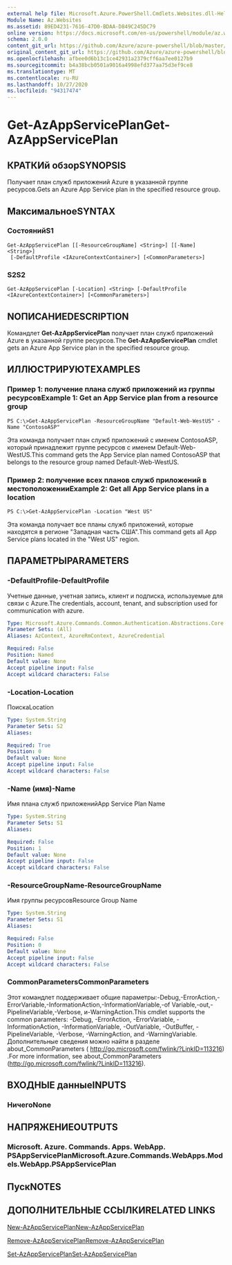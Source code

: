 ```yaml
---
external help file: Microsoft.Azure.PowerShell.Cmdlets.Websites.dll-Help.xml
Module Name: Az.Websites
ms.assetid: 89ED4231-7616-47D0-BDAA-D849C245DC79
online version: https://docs.microsoft.com/en-us/powershell/module/az.websites/get-azappserviceplan
schema: 2.0.0
content_git_url: https://github.com/Azure/azure-powershell/blob/master/src/Websites/Websites/help/Get-AzAppServicePlan.md
original_content_git_url: https://github.com/Azure/azure-powershell/blob/master/src/Websites/Websites/help/Get-AzAppServicePlan.md
ms.openlocfilehash: afbee0d6b13c1ce42931a2379cff6aa7ee0127b9
ms.sourcegitcommit: b4a38bcb0501a9016a4998efd377aa75d3ef9ce8
ms.translationtype: MT
ms.contentlocale: ru-RU
ms.lasthandoff: 10/27/2020
ms.locfileid: "94317474"
---
```

# <span data-ttu-id="8bf18-101">Get-AzAppServicePlan</span><span class="sxs-lookup"><span data-stu-id="8bf18-101">Get-AzAppServicePlan</span></span>

## <span data-ttu-id="8bf18-102">КРАТКИй обзор</span><span class="sxs-lookup"><span data-stu-id="8bf18-102">SYNOPSIS</span></span>
<span data-ttu-id="8bf18-103">Получает план служб приложений Azure в указанной группе ресурсов.</span><span class="sxs-lookup"><span data-stu-id="8bf18-103">Gets an Azure App Service plan in the specified resource group.</span></span>

## <span data-ttu-id="8bf18-104">Максимальное</span><span class="sxs-lookup"><span data-stu-id="8bf18-104">SYNTAX</span></span>

### <span data-ttu-id="8bf18-105">Состояний</span><span class="sxs-lookup"><span data-stu-id="8bf18-105">S1</span></span>
```
Get-AzAppServicePlan [[-ResourceGroupName] <String>] [[-Name] <String>]
 [-DefaultProfile <IAzureContextContainer>] [<CommonParameters>]
```

### <span data-ttu-id="8bf18-106">S2</span><span class="sxs-lookup"><span data-stu-id="8bf18-106">S2</span></span>
```
Get-AzAppServicePlan [-Location] <String> [-DefaultProfile <IAzureContextContainer>] [<CommonParameters>]
```

## <span data-ttu-id="8bf18-107">NОПИСАНИЕ</span><span class="sxs-lookup"><span data-stu-id="8bf18-107">DESCRIPTION</span></span>
<span data-ttu-id="8bf18-108">Командлет **Get-AzAppServicePlan** получает план служб приложений Azure в указанной группе ресурсов.</span><span class="sxs-lookup"><span data-stu-id="8bf18-108">The **Get-AzAppServicePlan** cmdlet gets an Azure App Service plan in the specified resource group.</span></span>

## <span data-ttu-id="8bf18-109">ИЛЛЮСТРИРУЮТ</span><span class="sxs-lookup"><span data-stu-id="8bf18-109">EXAMPLES</span></span>

### <span data-ttu-id="8bf18-110">Пример 1: получение плана служб приложений из группы ресурсов</span><span class="sxs-lookup"><span data-stu-id="8bf18-110">Example 1: Get an App Service plan from a resource group</span></span>
```
PS C:\>Get-AzAppServicePlan -ResourceGroupName "Default-Web-WestUS" -Name "ContosoASP"
```

<span data-ttu-id="8bf18-111">Эта команда получает план служб приложений с именем ContosoASP, который принадлежит группе ресурсов с именем Default-Web-WestUS.</span><span class="sxs-lookup"><span data-stu-id="8bf18-111">This command gets the App Service plan named ContosoASP that belongs to the resource group named Default-Web-WestUS.</span></span>

### <span data-ttu-id="8bf18-112">Пример 2: получение всех планов служб приложений в местоположении</span><span class="sxs-lookup"><span data-stu-id="8bf18-112">Example 2: Get all App Service plans in a location</span></span>
```
PS C:\>Get-AzAppServicePlan -Location "West US"
```

<span data-ttu-id="8bf18-113">Эта команда получает все планы служб приложений, которые находятся в регионе "Западная часть США".</span><span class="sxs-lookup"><span data-stu-id="8bf18-113">This command gets all App Service plans located in the "West US" region.</span></span>

## <span data-ttu-id="8bf18-114">ПАРАМЕТРЫ</span><span class="sxs-lookup"><span data-stu-id="8bf18-114">PARAMETERS</span></span>

### <span data-ttu-id="8bf18-115">-DefaultProfile</span><span class="sxs-lookup"><span data-stu-id="8bf18-115">-DefaultProfile</span></span>
<span data-ttu-id="8bf18-116">Учетные данные, учетная запись, клиент и подписка, используемые для связи с Azure.</span><span class="sxs-lookup"><span data-stu-id="8bf18-116">The credentials, account, tenant, and subscription used for communication with azure.</span></span>

```yaml
Type: Microsoft.Azure.Commands.Common.Authentication.Abstractions.Core.IAzureContextContainer
Parameter Sets: (All)
Aliases: AzContext, AzureRmContext, AzureCredential

Required: False
Position: Named
Default value: None
Accept pipeline input: False
Accept wildcard characters: False
```

### <span data-ttu-id="8bf18-117">-Location</span><span class="sxs-lookup"><span data-stu-id="8bf18-117">-Location</span></span>
<span data-ttu-id="8bf18-118">Поиска</span><span class="sxs-lookup"><span data-stu-id="8bf18-118">Location</span></span> 

```yaml
Type: System.String
Parameter Sets: S2
Aliases:

Required: True
Position: 0
Default value: None
Accept pipeline input: False
Accept wildcard characters: False
```

### <span data-ttu-id="8bf18-119">-Name (имя)</span><span class="sxs-lookup"><span data-stu-id="8bf18-119">-Name</span></span>
<span data-ttu-id="8bf18-120">Имя плана служб приложений</span><span class="sxs-lookup"><span data-stu-id="8bf18-120">App Service Plan Name</span></span>

```yaml
Type: System.String
Parameter Sets: S1
Aliases:

Required: False
Position: 1
Default value: None
Accept pipeline input: False
Accept wildcard characters: False
```

### <span data-ttu-id="8bf18-121">-ResourceGroupName</span><span class="sxs-lookup"><span data-stu-id="8bf18-121">-ResourceGroupName</span></span>
<span data-ttu-id="8bf18-122">Имя группы ресурсов</span><span class="sxs-lookup"><span data-stu-id="8bf18-122">Resource Group Name</span></span>

```yaml
Type: System.String
Parameter Sets: S1
Aliases:

Required: False
Position: 0
Default value: None
Accept pipeline input: False
Accept wildcard characters: False
```

### <span data-ttu-id="8bf18-123">CommonParameters</span><span class="sxs-lookup"><span data-stu-id="8bf18-123">CommonParameters</span></span>
<span data-ttu-id="8bf18-124">Этот командлет поддерживает общие параметры:-Debug,-ErrorAction,-ErrorVariable,-InformationAction,-InformationVariable,-of Variable,-out,-PipelineVariable,-Verbose, и-WarningAction.</span><span class="sxs-lookup"><span data-stu-id="8bf18-124">This cmdlet supports the common parameters: -Debug, -ErrorAction, -ErrorVariable, -InformationAction, -InformationVariable, -OutVariable, -OutBuffer, -PipelineVariable, -Verbose, -WarningAction, and -WarningVariable.</span></span> <span data-ttu-id="8bf18-125">Дополнительные сведения можно найти в разделе about_CommonParameters ( http://go.microsoft.com/fwlink/?LinkID=113216) .</span><span class="sxs-lookup"><span data-stu-id="8bf18-125">For more information, see about_CommonParameters (http://go.microsoft.com/fwlink/?LinkID=113216).</span></span>

## <span data-ttu-id="8bf18-126">ВХОДНЫЕ данные</span><span class="sxs-lookup"><span data-stu-id="8bf18-126">INPUTS</span></span>

### <span data-ttu-id="8bf18-127">Ничего</span><span class="sxs-lookup"><span data-stu-id="8bf18-127">None</span></span>

## <span data-ttu-id="8bf18-128">НАПРЯЖЕНИЕ</span><span class="sxs-lookup"><span data-stu-id="8bf18-128">OUTPUTS</span></span>

### <span data-ttu-id="8bf18-129">Microsoft. Azure. Commands. Apps. WebApp. PSAppServicePlan</span><span class="sxs-lookup"><span data-stu-id="8bf18-129">Microsoft.Azure.Commands.WebApps.Models.WebApp.PSAppServicePlan</span></span>

## <span data-ttu-id="8bf18-130">Пуск</span><span class="sxs-lookup"><span data-stu-id="8bf18-130">NOTES</span></span>

## <span data-ttu-id="8bf18-131">ДОПОЛНИТЕЛЬНЫЕ ССЫЛКИ</span><span class="sxs-lookup"><span data-stu-id="8bf18-131">RELATED LINKS</span></span>

[<span data-ttu-id="8bf18-132">New-AzAppServicePlan</span><span class="sxs-lookup"><span data-stu-id="8bf18-132">New-AzAppServicePlan</span></span>](./New-AzAppServicePlan.md)

[<span data-ttu-id="8bf18-133">Remove-AzAppServicePlan</span><span class="sxs-lookup"><span data-stu-id="8bf18-133">Remove-AzAppServicePlan</span></span>](./Remove-AzAppServicePlan.md)

[<span data-ttu-id="8bf18-134">Set-AzAppServicePlan</span><span class="sxs-lookup"><span data-stu-id="8bf18-134">Set-AzAppServicePlan</span></span>](./Set-AzAppServicePlan.md)


